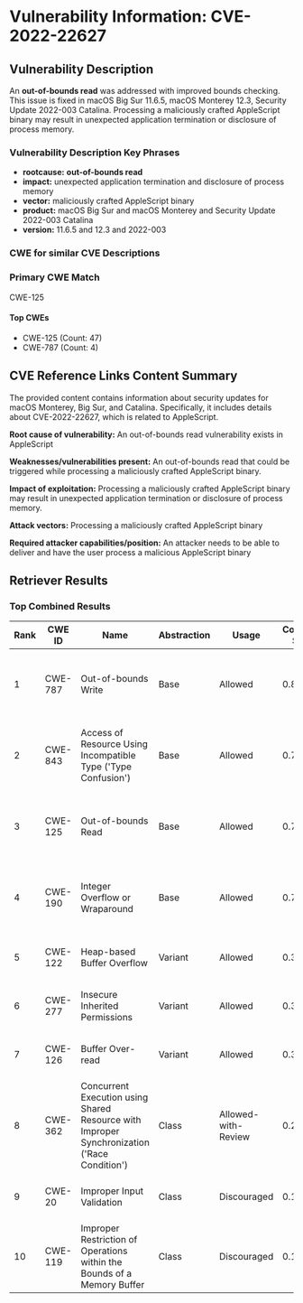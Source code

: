 # Vulnerability Information: CVE-2022-22627

## Vulnerability Description
An **out-of-bounds read** was addressed with improved bounds checking. This issue is fixed in macOS Big Sur 11.6.5, macOS Monterey 12.3, Security Update 2022-003 Catalina. Processing a maliciously crafted AppleScript binary may result in unexpected application termination or disclosure of process memory.

### Vulnerability Description Key Phrases
- **rootcause:** **out-of-bounds read**
- **impact:** unexpected application termination and disclosure of process memory
- **vector:** maliciously crafted AppleScript binary
- **product:** macOS Big Sur and macOS Monterey and Security Update 2022-003 Catalina
- **version:** 11.6.5 and 12.3 and 2022-003

### CWE for similar CVE Descriptions
### Primary CWE Match
CWE-125

#### Top CWEs
- CWE-125 (Count: 47)
- CWE-787 (Count: 4)

## CVE Reference Links Content Summary
The provided content contains information about security updates for macOS Monterey, Big Sur, and Catalina. Specifically, it includes details about CVE-2022-22627, which is related to AppleScript.

**Root cause of vulnerability:** An out-of-bounds read vulnerability exists in AppleScript

**Weaknesses/vulnerabilities present:** An out-of-bounds read that could be triggered while processing a maliciously crafted AppleScript binary.

**Impact of exploitation:** Processing a maliciously crafted AppleScript binary may result in unexpected application termination or disclosure of process memory.

**Attack vectors:** Processing a maliciously crafted AppleScript binary

**Required attacker capabilities/position:** An attacker needs to be able to deliver and have the user process a malicious AppleScript binary

## Retriever Results

### Top Combined Results

| Rank | CWE ID | Name | Abstraction | Usage | Combined Score | Retrievers | Individual Scores |
|------|--------|------|-------------|-------|---------------|------------|-------------------|
| 1 | CWE-787 | Out-of-bounds Write | Base | Allowed | 0.8185 | dense, sparse, graph | dense: 0.548, sparse: 0.327, graph: 1.000 |
| 2 | CWE-843 | Access of Resource Using Incompatible Type ('Type Confusion') | Base | Allowed | 0.7804 | dense, sparse, graph | dense: 0.510, sparse: 0.293, graph: 1.000 |
| 3 | CWE-125 | Out-of-bounds Read | Base | Allowed | 0.7792 | dense, sparse, graph | dense: 0.523, sparse: 0.280, graph: 1.000 |
| 4 | CWE-190 | Integer Overflow or Wraparound | Base | Allowed | 0.7567 | dense, sparse, graph | dense: 0.523, sparse: 0.240, graph: 1.000 |
| 5 | CWE-122 | Heap-based Buffer Overflow | Variant | Allowed | 0.3582 | dense, sparse | dense: 0.497, sparse: 0.244 |
| 6 | CWE-277 | Insecure Inherited Permissions | Variant | Allowed | 0.3543 | dense, sparse | dense: 0.515, sparse: 0.220 |
| 7 | CWE-126 | Buffer Over-read | Variant | Allowed | 0.3500 | dense, sparse | dense: 0.507, sparse: 0.219 |
| 8 | CWE-362 | Concurrent Execution using Shared Resource with Improper Synchronization ('Race Condition') | Class | Allowed-with-Review | 0.2180 | dense, sparse | dense: 0.501, sparse: 0.211 |
| 9 | CWE-20 | Improper Input Validation | Class | Discouraged | 0.1819 | dense, sparse | dense: 0.506, sparse: 0.268 |
| 10 | CWE-119 | Improper Restriction of Operations within the Bounds of a Memory Buffer | Class | Discouraged | 0.1799 | dense, sparse | dense: 0.518, sparse: 0.250 |


